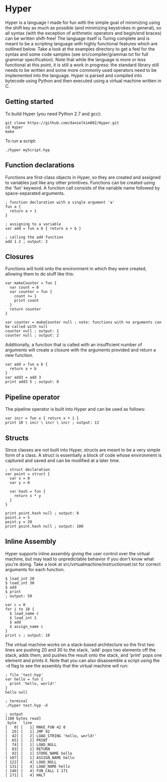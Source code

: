 # Hyper
Hyper is a language I made for fun with the simple goal of minimizing using the shift key as much as possible (and minimizing keystrokes in general), so all syntax (with the exception of arithmetic operators and begin/end braces) can be written shift-free! The language itself is Turing complete and is meant to be a scripting language with highly functional features which are outlined below. Take a look at the examples directory to get a feel for the syntax and some code samples (see src/compiler/grammar.txt for full grammar specification). Note that while the language is more or less functional at this point, it is still a work in progress: the standard library still needs to be written and some more commonly used operators need to be implemented into the language. Hyper is parsed and compiled into bytecode using Python and then executed using a virtual machine written in C.

## Getting started
To build Hyper (you need Python 2.7 and gcc):
```
git clone https://github.com/danielkim802/Hyper.git
cd Hyper
make
```
To run a script:
```
./hyper myScript.hyp
```

## Function declarations
Functions are first-class objects in Hyper, so they are created and assigned to variables just like any other primitives. Functions can be created using the 'fun' keyword. A function call consists of the variable name followed by space-separated arguments.
```
; function declaration with a single argument 'a'
fun a {
  return a + 1
}

; assigning to a variable
var add = fun a b { return a + b }

; calling the add function
add 1 2 ; output: 3
```

## Closures
Functions will hold onto the environment in which they were created, allowing them to do stuff like this:
```
var makeCounter = fun {
  var count = 0
  var counter = fun {
    count += 1
    print count
  }
  return counter
}

var counter = makeCounter null ; note: functions with no arguments can be called with null
counter null ; output: 1
counter null ; output: 2
```
Additionally, a function that is called with an insufficient number of arguments will create a closure with the arguments provided and return a new function.
```
var add = fun a b {
  return a + b
}
var add3 = add 3
print add3 5 ; output: 8
```

## Pipeline operator
The pipeline operator is built into Hyper and can be used as follows:
```
var incr = fun x { return x + 1 }
print 10 \ incr \ incr \ incr ; output: 13
```

## Structs
Since classes are not built into Hyper, structs are meant to be a very simple form of a class. A struct is essentially a block of code whose environment is captured and saved and can be modified at a later time. 
```
; struct declaration
var point = struct {
  var x = 0
  var y = 0

  var hash = fun {
    return x * y
  }
}

print point.hash null ; output: 0
point.x = 5
point.y = 20
print point.hash null ; output: 100
```

## Inline Assembly
Hyper supports inline assembly giving the user control over the virtual machine, but may lead to unpredictable behavior if you don't know what you're doing. Take a look at src/virtualmachine/instructionset.txt for correct arguments for each function.
```
$ load_int 20
$ load_int 30
$ add
$ print
; output: 50

var c = 0
for i to 10 {
  $ load_name c
  $ load_int 1
  $ add
  $ assign_name c
}
print c ; output: 10
```
The virtual machine works on a stack-based architecture so the first two lines are pushing 20 and 30 to the stack, 'add' pops two elements off the stack, adds them, and pushes the result onto the stack, and 'print' pops one element and prints it. Note that you can also disassemble a script using the -d flag to see the assembly that the virtual machine will run:
```
; file 'test.hyp'
var hello = fun {
  print 'hello, world!'
}
hello null

; terminal
./hyper test.hyp -d

; output
[180 bytes read]
 byte   line
[   0] [   1] MAKE_FUN 42 0 
[  25] [   1] JMP 92
[  42] [   2] LOAD_STRING 'hello, world!'
[  65] [   2] PRINT
[  74] [   1] LOAD_NULL
[  83] [   1] RETURN
[  92] [   1] STORE_NAME hello
[ 107] [   1] ASSIGN_NAME hello
[ 122] [   4] LOAD_NULL
[ 131] [   4] LOAD_NAME hello
[ 146] [   4] FUN_CALL 1 171
[ 171] [   4] HALT
```
